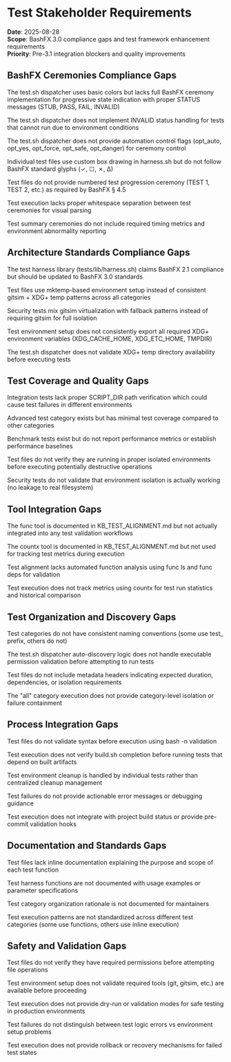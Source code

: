 # Test Stakeholder Requirements
**Date**: 2025-08-28  
**Scope**: BashFX 3.0 compliance gaps and test framework enhancement requirements  
**Priority**: Pre-3.1 integration blockers and quality improvements  

## BashFX Ceremonies Compliance Gaps

The test.sh dispatcher uses basic colors but lacks full BashFX ceremony implementation for progressive state indication with proper STATUS messages (STUB, PASS, FAIL, INVALID)

The test.sh dispatcher does not implement INVALID status handling for tests that cannot run due to environment conditions

The test.sh dispatcher does not provide automation control flags (opt_auto, opt_yes, opt_force, opt_safe, opt_danger) for ceremony control

Individual test files use custom box drawing in harness.sh but do not follow BashFX standard glyphs (✓, ☐, ✗, ∆)

Test files do not provide numbered test progression ceremony (TEST 1, TEST 2, etc.) as required by BashFX § 4.5

Test execution lacks proper whitespace separation between test ceremonies for visual parsing

Test summary ceremonies do not include required timing metrics and environment abnormality reporting

## Architecture Standards Compliance Gaps

The test harness library (tests/lib/harness.sh) claims BashFX 2.1 compliance but should be updated to BashFX 3.0 standards

Test files use mktemp-based environment setup instead of consistent gitsim + XDG+ temp patterns across all categories

Security tests mix gitsim virtualization with fallback patterns instead of requiring gitsim for full isolation

Test environment setup does not consistently export all required XDG+ environment variables (XDG_CACHE_HOME, XDG_ETC_HOME, TMPDIR)

The test.sh dispatcher does not validate XDG+ temp directory availability before executing tests

## Test Coverage and Quality Gaps

Integration tests lack proper SCRIPT_DIR path verification which could cause test failures in different environments

Advanced test category exists but has minimal test coverage compared to other categories

Benchmark tests exist but do not report performance metrics or establish performance baselines

Test files do not verify they are running in proper isolated environments before executing potentially destructive operations

Security tests do not validate that environment isolation is actually working (no leakage to real filesystem)

## Tool Integration Gaps

The func tool is documented in KB_TEST_ALIGNMENT.md but not actually integrated into any test validation workflows

The countx tool is documented in KB_TEST_ALIGNMENT.md but not used for tracking test metrics during execution

Test alignment lacks automated function analysis using func ls and func deps for validation

Test execution does not track metrics using countx for test run statistics and historical comparison

## Test Organization and Discovery Gaps

Test categories do not have consistent naming conventions (some use test_ prefix, others do not)

The test.sh dispatcher auto-discovery logic does not handle executable permission validation before attempting to run tests

Test files do not include metadata headers indicating expected duration, dependencies, or isolation requirements

The "all" category execution does not provide category-level isolation or failure containment

## Process Integration Gaps

Test files do not validate syntax before execution using bash -n validation

Test execution does not verify build.sh completion before running tests that depend on built artifacts

Test environment cleanup is handled by individual tests rather than centralized cleanup management

Test failures do not provide actionable error messages or debugging guidance

Test execution does not integrate with project build status or provide pre-commit validation hooks

## Documentation and Standards Gaps

Test files lack inline documentation explaining the purpose and scope of each test function

Test harness functions are not documented with usage examples or parameter specifications

Test category organization rationale is not documented for maintainers

Test execution patterns are not standardized across different test categories (some use functions, others use inline execution)

## Safety and Validation Gaps

Test files do not verify they have required permissions before attempting file operations

Test environment setup does not validate required tools (git, gitsim, etc.) are available before proceeding

Test execution does not provide dry-run or validation modes for safe testing in production environments

Test failures do not distinguish between test logic errors vs environment setup problems

Test execution does not provide rollback or recovery mechanisms for failed test states